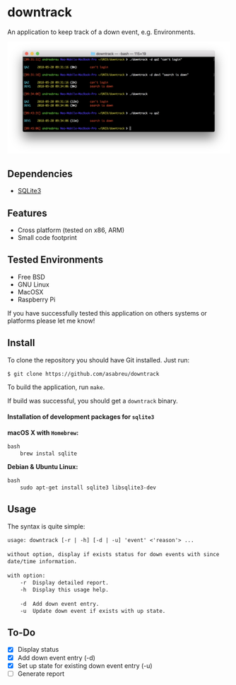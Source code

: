 # downtrack

An application to keep track of a down event, e.g. Environments.

![Simple](screenShot_1.png)

Dependencies
------------

* [SQLite3][sqlite3] 

[sqlite3]: https://www.sqlite.org/index.html

Features
--------

* Cross platform (tested on x86, ARM)
* Small code footprint

Tested Environments
-------------------

* Free BSD
* GNU Linux
* MacOSX
* Raspberry Pi

If you have successfully tested this application on others systems or platforms please let me know!

Install
-------

To clone the repository you should have Git installed. Just run:

	$ git clone https://github.com/asabreu/downtrack

To build the application, run `make`.

If build was successful, you should get a `downtrack` binary.

#### Installation of development packages for `sqlite3`

**macOS X with `Homebrew`:**

```
bash
    brew instal sqlite
```

**Debian & Ubuntu Linux:**

```
bash
    sudo apt-get install sqlite3 libsqlite3-dev    
```

Usage
-----

The syntax is quite simple:

```
usage: downtrack [-r | -h] [-d | -u] 'event' <'reason'> ...

without option, display if exists status for down events with since date/time information.

with option:
	-r	Display detailed report.
	-h	Display this usage help.

	-d	Add down event entry.
	-u	Update down event if exists with up state.
```

To-Do
-----

- [x] Display status
- [x] Add down event entry (-d)
- [x] Set up state for existing down event entry (-u)
- [ ] Generate report
